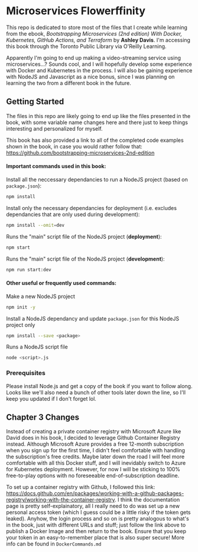 # Microservices Flowerffinity

This repo is dedicated to store most of the files that I create while learning from the ebook, *Bootstrapping Microservices (2nd edition) With Docker, Kubernetes, GitHub Actions, and Terraform* by **Ashley Davis**. I'm accessing this book through the Toronto Public Library via O'Reilly Learning.

Apparently I'm going to end up making a video-streaming service using microservices...? Sounds cool, and I will hopefully develop some experience with Docker and Kubernetes in the process. I will also be gaining experience with NodeJS and Javascript as a nice bonus, since I was planning on learning the two from a different book in the future. 

## Getting Started 

The files in this repo are likely going to end up like the files presented in the book, with some variable name changes here and there just to keep things interesting and personalized for myself.

This book has also provided a link to all of the completed code examples shown in the book, in case you would rather follow that: https://github.com/bootstrapping-microservices-2nd-edition

#### Important commands used in this book:

Install all the neccessary dependancies to run a NodeJS project (based on `package.json`):
```sh
npm install
```

Install only the necessary dependancies for deployment (i.e. excludes dependancies that are only used during development):
```sh
npm install --omit=dev
```

Runs the "main" script file of the NodeJS project (**deployment**):
```sh
npm start
```

Runs the "main" script file of the NodeJS project (**development**):
```sh
npm run start:dev
```
#### Other useful or frequently used commands:

Make a new NodeJS project
```sh
npm init -y
```

Install a NodeJS dependancy and update `package.json` for this NodeJS project only
```sh
npm install --save <package>
```

Runs a NodeJS script file
```sh
node <script>.js
```


### Prerequisites

Please install Node.js and get a copy of the book if you want to follow along. Looks like we'll also need a bunch of other tools later down the line, so I'll keep you updated if I don't forget lol.

## Chapter 3 Changes

Instead of creating a private container registry with Microsoft Azure like David does in his book, I decided to leverage Github Container Registry instead. Although Microsoft Azure provides a free 12-month subscription when you sign up for the first time, I didn't feel comfortable with handling the subscription's free credits. Maybe later down the road I will feel more comfortable with all this Docker stuff, and I will inevidably switch to Azure for Kubernetes deployment. However, for now I will be sticking to 100% free-to-play options with no foreseeable end-of-subscription deadline.

To set up a container registry with Github, I followed this link: https://docs.github.com/en/packages/working-with-a-github-packages-registry/working-with-the-container-registry. I think the documentation page is pretty self-explainatory, all I really need to do was set up a new personal access token (which I guess could be a little risky if the token gets leaked). Anyhow, the login process and so on is pretty analogous to what's in the book, just with different URLs and stuff; just follow the link above to publish a Docker Image and then return to the book. Ensure that you keep your token in an easy-to-remember place that is also super secure! More info can be found in `DockerCommands.md`
